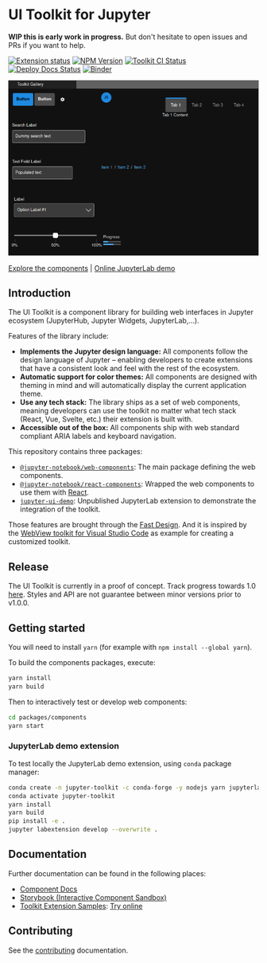 # UI Toolkit for Jupyter

**WIP this is early work in progress.** But don't hesitate to open issues and PRs if you want to
help.

[![Extension status](https://img.shields.io/badge/status-ready-success 'The package is ready to be used')](https://jupyterlab-contrib.github.io/)
[![NPM Version](https://img.shields.io/npm/v/@jupyter-notebook/web-components?color=blue)](https://www.npmjs.com/package/@jupyter-notebook/web-components)
[![Toolkit CI Status](https://github.com/jupyterlab-contrib/jupyter-ui-toolkit/actions/workflows/ci.yml/badge.svg)](https://github.com/jupyterlab-contrib/jupyter-ui-toolkit/actions/workflows/ci.yml)
[![Deploy Docs Status](https://github.com/jupyterlab-contrib/jupyter-ui-toolkit/actions/workflows/docs-cd.yml/badge.svg)](https://jupyterlab-contrib.github.io/jupyter-ui-toolkit/)
[![Binder](https://mybinder.org/badge_logo.svg)](https://mybinder.org/v2/gh/jupyterlab-contrib/jupyter-ui-toolkit/main)

![Toolkit for Jupyter Artwork](https://raw.githubusercontent.com/jupyterlab-contrib/jupyter-ui-toolkit/main/packages/components/docs/assets/toolkit-artwork.png)

[Explore the components](https://jupyterlab-contrib.github.io/jupyter-ui-toolkit/) | [Online JupyterLab demo](https://mybinder.org/v2/gh/jupyterlab-contrib/jupyter-ui-toolkit/main)

## Introduction

The UI Toolkit is a component library for building web interfaces in Jupyter ecosystem (JupyterHub,
Jupyter Widgets, JupyterLab,...).

Features of the library include:

- **Implements the Jupyter design language:** All components follow the design language of Jupyter
  – enabling developers to create extensions that have a consistent look and feel with the rest of
  the ecosystem.
- **Automatic support for color themes:** All components are designed with theming in mind and will
  automatically display the current application theme.
- **Use any tech stack:** The library ships as a set of web components, meaning developers can use
  the toolkit no matter what tech stack (React, Vue, Svelte, etc.) their extension is built with.
- **Accessible out of the box:** All components ship with web standard compliant ARIA labels and
  keyboard navigation.

This repository contains three packages:

- [`@jupyter-notebook/web-components`](https://github.com/jupyterlab-contrib/jupyter-ui-toolkit/tree/main/packages/components/):
  The main package defining the web components.
- [`@jupyter-notebook/react-components`](https://github.com/jupyterlab-contrib/jupyter-ui-toolkit/tree/main/packages/react-components):
  Wrapped the web components to use them with [React](https://reactjs.org).
- [`jupyter-ui-demo`](https://github.com/jupyterlab-contrib/jupyter-ui-toolkit/tree/main/packages/lab-example):
  Unpublished JupyterLab extension to demonstrate the integration of the toolkit.

Those features are brought through the [Fast Design](https://www.fast.design/). And it is inspired
by the [WebView toolkit for Visual Studio Code](https://github.com/microsoft/vscode-webview-ui-toolkit)
as example for creating a customized toolkit.

## Release

The UI Toolkit is currently in a proof of concept. Track progress towards 1.0 [here](https://github.com/jupyterlab-contrib/jupyter-ui-toolkit/issues?q=is%3Aopen+is%3Aissue+milestone%3Av1.0).
Styles and API are not guarantee between minor versions prior to v1.0.0.

## Getting started

You will need to install `yarn` (for example with `npm install --global yarn`).

To build the components packages, execute:

```sh
yarn install
yarn build
```

Then to interactively test or develop web components:

```sh
cd packages/components
yarn start
```

### JupyterLab demo extension

To test locally the JupyterLab demo extension, using `conda` package manager:

```sh
conda create -n jupyter-toolkit -c conda-forge -y nodejs yarn jupyterlab=3
conda activate jupyter-toolkit
yarn install
yarn build
pip install -e .
jupyter labextension develop --overwrite .
```

## Documentation

Further documentation can be found in the following places:

- [Component Docs](https://github.com/jupyterlab-contrib/jupyter-ui-toolkit/tree/main/packages/components/docs/components.md)
- [Storybook (Interactive Component Sandbox)](https://jupyterlab-contrib.github.io/jupyter-ui-toolkit/)
- [Toolkit Extension Samples](https://github.com/jupyterlab-contrib/jupyter-ui-toolkit/tree/main/packages/lab-example):
  [Try online](https://mybinder.org/v2/gh/jupyterlab-contrib/jupyter-ui-toolkit/main)

## Contributing

See the [contributing](https://github.com/jupyterlab-contrib/jupyter-ui-toolkit/tree/main/CONTRIBUTING.md) documentation.
